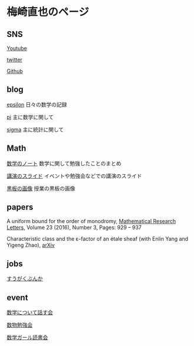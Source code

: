# 梅崎直也のページ

## SNS
[Youtube](https://www.youtube.com/channel/UCtP2OI-4D_AHehTHSILwiSA?view_as=subscriber)

[twitter](https://twitter.com/unaoya)

[Github](https://github.com/unaoya)

## blog
[epsilon](http://unaoya-epsilon.hatenablog.com)
日々の数学の記録

[pi](http://unaoya-pi.hatenablog.com)
主に数学に関して

[sigma](http://unaoya-sigma.hatenadiary.jp)
主に統計に関して

## Math
[数学のノート](https://unaoya.github.io/math_pdf)
数学に関して勉強したことのまとめ

[講演のスライド](https://speakerdeck.com/unaoya)
イベントや勉強会などでの講演のスライド

[黒板の画像](https://unaoya.github.io/subeta)
授業の黒板の画像

## papers
A uniform bound for the order of monodromy, [Mathematical Research Letters](http://intlpress.com/site/pub/pages/journals/items/mrl/content/vols/0023/0003/a016/index.html), Volume 23 (2016), Number 3, Pages: 929 – 937

Characteristic class and the ε-factor of an étale sheaf (with Enlin Yang and Yigeng Zhao), [arXiv](https://arxiv.org/abs/1701.02841)

## jobs
[すうがくぶんか](http://sugakubunka.com)

## event
[数学について話す会](https://unaoya.github.io/event.html)

[数物勉強会](https://note.mu/unaoya/n/n8f5c7c436a23)

[数学ガール読書会](https://unaoya.github.io/mathgirl.html)